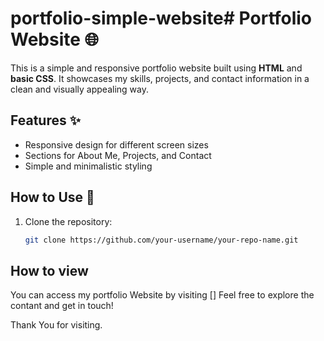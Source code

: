 # portfolio-simple-website# Portfolio Website 🌐

This is a simple and responsive portfolio website built using **HTML** and **basic CSS**. It showcases my skills, projects, and contact information in a clean and visually appealing way.

## Features ✨
- Responsive design for different screen sizes
- Sections for About Me, Projects, and Contact
- Simple and minimalistic styling

## How to Use 🚀
1. Clone the repository:
   ```bash
   git clone https://github.com/your-username/your-repo-name.git
   
## How to view

You can access my portfolio Website by visiting [] Feel free to explore the contant and get in touch!

Thank You for visiting.
